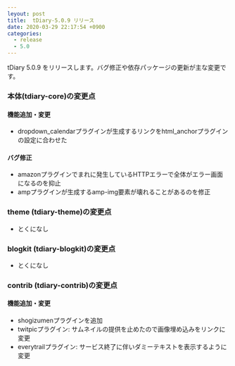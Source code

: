 ```yaml
---
leyout: post
title:  tDiary-5.0.9 リリース
date: 2020-03-29 22:17:54 +0900
categories:
  - release
  - 5.0
---
```

tDiary 5.0.9 をリリースします。バグ修正や依存パッケージの更新が主な変更です。

### 本体(tdiary-core)の変更点
#### 機能追加・変更
* dropdown_calendarプラグインが生成するリンクをhtml_anchorプラグインの設定に合わせた

#### バグ修正
* amazonプラグインでまれに発生しているHTTPエラーで全体がエラー画面になるのを抑止
* ampプラグインが生成するamp-img要素が壊れることがあるのを修正

### theme (tdiary-theme)の変更点
* とくになし

### blogkit (tdiary-blogkit)の変更点
* とくになし

### contrib (tdiary-contrib)の変更点
#### 機能追加・変更
* shogizumenプラグインを追加
* twitpicプラグイン: サムネイルの提供を止めたので画像埋め込みをリンクに変更
* everytrailプラグイン: サービス終了に伴いダミーテキストを表示するように変更


